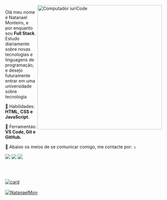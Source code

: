 <img src="https://raw.githubusercontent.com/MicaelliMedeiros/micaellimedeiros/master/image/computer-illustration.png" min-width="400px" max-width="400px" width="400px" align="right" alt="Computador iuriCode">

<p align="left"> 
  Olá meu nome é Natanael Monteiro, e por enquanto sou <strong>Full Stack</strong>.<br>
  Estudo diariamente sobre novas tecnologias e linguagens de programação, e desejo futuramente entrar em uma universidade sobre tecnologia
</p>

<p align="left">
  🦄 Habilidades: <strong>HTML, CSS e JavaScript.</strong>
</p>

<p align="left">
  💼 Ferramentas: <strong>VS Code, Git e GitHub.</strong>
</p>

<p align="left">
  💌 Abaixo os meios de se comunicar comigo, me contacte por: ⤵️
</p>

<p align="left">
  <a href=mailto:natanaelmgconta@gmail.com" alt="Gmail">
  <img src="https://img.shields.io/badge/-Gmail-FF0000?style=flat-square&labelColor=FF0000&logo=gmail&logoColor=white&link=LINK-DO-SEU-EMAIL" min-width=50px
max-width=50px with=50px/></a>

  <a href="https://www.linkedin.com/in/natanael-monteiro-64b1b421a/" alt="Linkedin">
  <img src="https://img.shields.io/badge/-Linkedin-0e76a8?style=flat-square&logo=Linkedin&logoColor=white&link=LINK-DO-SEU-LINKEDIN" /></a>

  <a href="https://www.instagram.com/natanaellmon/" alt="Instagram">
  <img src="https://img.shields.io/badge/-Instagram-DF0174?style=flat-square&labelColor=DF0174&logo=instagram&logoColor=white&link=LINK-DO-SEU-INSTAGRAM"/></a>
</p>  





<br>
<br>

[![card](https://github-readme-stats.vercel.app/api?username=NatanaelMon&theme=dark)](https://github.com/NatanaelMon/)
<br>
<br>
[![NatanaelMon](https://github-readme-stats.vercel.app/api/top-langs/?username=NatanaelMon&hide=html&layout=compact&theme=dark)](https://github.com/NatanaelMon/)







<!--
**NatanaelMon/NatanaelMon** is a ✨ _special_ ✨ repository because its `README.md` (this file) appears on your GitHub profile.

Here are some ideas to get you started:

- 🔭 I’m currently working on ...
- 🌱 I’m currently learning ...
- 👯 I’m looking to collaborate on ...
- 🤔 I’m looking for help with ...
- 💬 Ask me about ...
- 📫 How to reach me: ...
- 😄 Pronouns: ...
- ⚡ Fun fact: ...
-->
